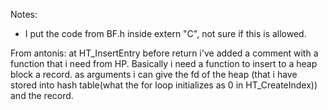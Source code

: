 Notes:
* I put the code from BF.h inside extern "C", not sure if this is allowed.

From antonis:
  at HT_InsertEntry before return i've added a comment with a function that i need from HP.
  Basically i need a function to insert to a heap block a record.
  as arguments i can give the fd of the heap (that i have stored into hash table(what the for loop initializes as 0 in HT_CreateIndex)) and the record.
  
